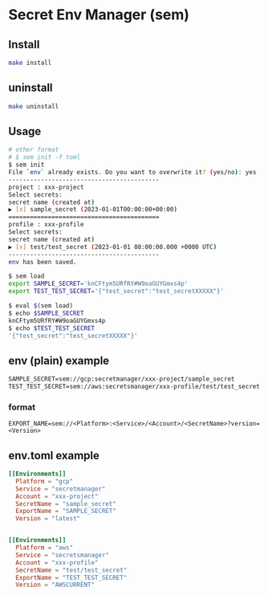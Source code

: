 # Secret Env Manager (sem)

## Install

```bash
make install
```

## uninstall
    
```bash
make uninstall
```

## Usage

```bash
# other format
# $ sem init -f toml
$ sem init
File `env` already exists. Do you want to overwrite it? (yes/no): yes
------------------------------------------
project : xxx-project
Select secrets:
secret name (created at)
▶ [x] sample_secret (2023-01-01T00:00:00+00:00)
==========================================
profile : xxx-profile
Select secrets:
secret name (created at)
▶ [x] test/test_secret (2023-01-01 08:00:00.000 +0000 UTC)
------------------------------------------
env has been saved.

$ sem load
export SAMPLE_SECRET='knCFtym5URfRY#W9oaGUYGmxs4p'
export TEST_TEST_SECRET='{"test_secret":"test_secretXXXXX"}'

$ eval $(sem load)
$ echo $SAMPLE_SECRET
knCFtym5URfRY#W9oaGUYGmxs4p
$ echo $TEST_TEST_SECRET
'{"test_secret":"test_secretXXXXX"}'


```
## env (plain) example

```txt
SAMPLE_SECRET=sem://gcp:secretmanager/xxx-project/sample_secret
TEST_TEST_SECRET=sem://aws:secretsmanager/xxx-profile/test/test_secret
```

### format
`EXPORT_NAME=sem://<Platform>:<Service>/<Account>/<SecretName>?version=<Version>`

## env.toml example

```toml
[[Environments]]
  Platform = "gcp"
  Service = "secretmanager"
  Account = "xxx-project"
  SecretName = "sample_secret"
  ExportName = "SAMPLE_SECRET"
  Version = "latest"


[[Environments]]
  Platform = "aws"
  Service = "secretsmanager"
  Account = "xxx-profile"
  SecretName = "test/test_secret"
  ExportName = "TEST_TEST_SECRET"
  Version = "AWSCURRENT"

```